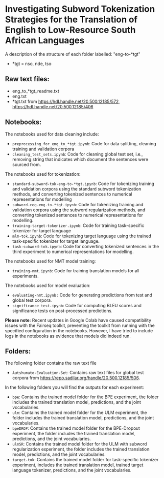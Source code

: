 # Investigating Subword Tokenization Strategies for the Translation of English to Low-Resource South African Languages

A description of the structure of each folder labelled: "eng-to-*tgt"
- *tgt = nso, nde, tso

## Raw text files:
- eng_to_*tgt_readme.txt
- eng.txt
- *tgt.txt
from https://hdl.handle.net/20.500.12185/572, https://hdl.handle.net/20.500.12185/406

## Notebooks:
The notebooks used for data cleaning include:
- `preprocessing_for_eng_to_*tgt.ipynb`: Code for data splitting, cleaning training and validation corpora
- `cleaning_test_sets.ipynb`: Code for cleaning global test set, i.e., removing  string that indicates which document the sentences were sourced from.

The notebooks used for tokenization:
- `standard-subword-tok-eng-to-*tgt.ipynb`: Code for tokenizing training and validation corpora using the standard subword tokenization methods, and converting tokenized sentences to numerical representations for modelling
- `subword-reg-eng-to-*tgt.ipynb`: Code for tokenizing training and validation corpora using the subword regularization methods, and converting tokenized sentences to numerical representations for modelling.
- `training-target-tokenizer.ipynb`: Code for training task-specific tokenizer for target language
- `mlm-tok.ipynb`: Code for tokenizing target language using the trained task-specific tokenizer for target language.
- `task-subword-tok.ipynb`: Code for converting tokenized sentences in the third experiment to numerical representations for modelling.

The notebooks used for NMT model training:
- `training-nmt.ipynb`: Code for training translation models for all experiments. 

The notebooks used for model evaluation:
- `evaluating-nmt.ipynb:` Code for generating predictions from test and global test corpora.
- `significance test.ipynb`: Code for computing BLEU scores and significance tests on post-processed predictions.

**Please note:** Recent updates in Google Colab have caused compatibility issues with the Fairseq toolkit, preventing the toolkit from running with the specified configuration in the notebooks. However, I have tried to include logs in the notebooks as evidence that models did indeed run.

## Folders:
The following folder contains the raw text file
- `Autshumato-Evaluation-Set`: Contains raw text files for global test corpora from https://repo.sadilar.org/handle/20.500.12185/506.

In the following folders you will find the outputs for each experiment:
- `bpe`: Contains the trained model folder for the BPE experiment, the folder includes the trained translation model, predictions, and the joint vocabularies.
- `ulm`: Contains the trained model folder for the ULM experiment, the folder includes the trained translation model, predictions, and the joint vocabularies.
- `bpeDROP`: Contains the trained model folder for the BPE-Dropout experiment, the folder includes the trained translation model, predictions, and the joint vocabularies.
- `ulmSR`: Contains the trained model folder for the ULM with subword regularization experiment, the folder includes the trained translation model, predictions, and the joint vocabularies.
- `target-tok`: Contains the trained model folder for task-specific tokenizer experiment, includes the trained translation model, trained target language tokenizer, predictions, and the joint vocabularies.
